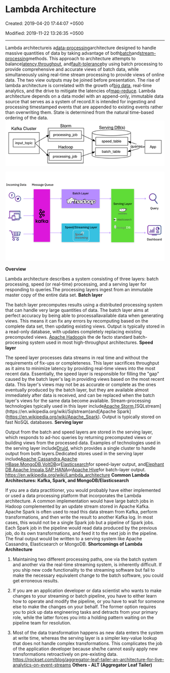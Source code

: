 # Lambda Architecture

Created: 2019-04-20 17:44:07 +0500

Modified: 2019-11-22 13:26:35 +0500

---

Lambda architectureis a[data-processing](https://en.wikipedia.org/wiki/Data_processing)architecture designed to handle massive quantities of data by taking advantage of both[batch](https://en.wikipedia.org/wiki/Batch_processing)and[stream-processing](https://en.wikipedia.org/wiki/Stream_processing)methods. This approach to architecture attempts to balance[latency](https://en.wikipedia.org/wiki/Latency_(engineering)),[throughput](https://en.wikipedia.org/wiki/Throughput), and[fault-tolerance](https://en.wikipedia.org/wiki/Fault-tolerance)by using batch processing to provide comprehensive and accurate views of batch data, while simultaneously using real-time stream processing to provide views of online data. The two view outputs may be joined before presentation. The rise of lambda architecture is correlated with the growth of[big data](https://en.wikipedia.org/wiki/Big_data), real-time analytics, and the drive to mitigate the latencies of[map-reduce](https://en.wikipedia.org/wiki/Map-reduce).
Lambda architecture depends on a data model with an append-only, immutable data source that serves as a system of record.It is intended for ingesting and processing timestamped events that are appended to existing events rather than overwriting them. State is determined from the natural time-based ordering of the data.
![Lambda Architecture](media/Lambda-Architecture-image1.png)

![lambda](media/Lambda-Architecture-image2.png)

**Overview**

Lambda architecture describes a system consisting of three layers: batch processing, speed (or real-time) processing, and a serving layer for responding to queries.The processing layers ingest from an immutable master copy of the entire data set.
**Batch layer**

The batch layer precomputes results using a distributed processing system that can handle very large quantities of data. The batch layer aims at perfect accuracy by being able to processallavailable data when generating views. This means it can fix any errors by recomputing based on the complete data set, then updating existing views. Output is typically stored in a read-only database, with updates completely replacing existing precomputed views.
[Apache Hadoop](https://en.wikipedia.org/wiki/Hadoop)is the de facto standard batch-processing system used in most high-throughput architectures.
**Speed layer**

The speed layer processes data streams in real time and without the requirements of fix-ups or completeness. This layer sacrifices throughput as it aims to minimize latency by providing real-time views into the most recent data. Essentially, the speed layer is responsible for filling the "gap" caused by the batch layer's lag in providing views based on the most recent data. This layer's views may not be as accurate or complete as the ones eventually produced by the batch layer, but they are available almost immediately after data is received, and can be replaced when the batch layer's views for the same data become available.
Stream-processing technologies typically used in this layer include[Apache Storm](https://en.wikipedia.org/wiki/Storm_(event_processor)),[SQLstream](https://en.wikipedia.org/wiki/Sqlstream)and[Apache Spark](https://en.wikipedia.org/wiki/Apache_Spark). Output is typically stored on fast NoSQL databases.
**Serving layer**

Output from the batch and speed layers are stored in the serving layer, which responds to ad-hoc queries by returning precomputed views or building views from the processed data.
Examples of technologies used in the serving layer include[Druid](https://en.wikipedia.org/wiki/Druid_(open-source_data_store)), which provides a single cluster to handle output from both layers.Dedicated stores used in the serving layer include[Apache Cassandra](https://en.wikipedia.org/wiki/Apache_Cassandra),[Apache HBase](https://en.wikipedia.org/wiki/Apache_HBase),[MongoDB](https://en.wikipedia.org/wiki/MongoDB),[VoltDB](https://en.wikipedia.org/wiki/VoltDB)or[Elasticsearch](https://en.wikipedia.org/wiki/Elasticsearch)for speed-layer output, and[Elephant DB](https://github.com/nathanmarz/elephantdb),[Apache Impala](https://en.wikipedia.org/wiki/Apache_Impala),[SAP HANA](https://en.wikipedia.org/wiki/SAP_HANA)or[Apache Hive](https://en.wikipedia.org/wiki/Apache_Hive)for batch-layer output.
<https://en.wikipedia.org/wiki/Lambda_architecture>
**Common Lambda Architectures: Kafka, Spark, and MongoDB/Elasticsearch**

If you are a data practitioner, you would probably have either implemented or used a data processing platform that incorporates the Lambda architecture. A common implementation would have large batch jobs in Hadoop complemented by an update stream stored in Apache Kafka. Apache Spark is often used to read this data stream from Kafka, perform transformations, and then write the result to another Kafka log. In most cases, this would not be a single Spark job but a pipeline of Spark jobs. Each Spark job in the pipeline would read data produced by the previous job, do its own transformations, and feed it to the next job in the pipeline. The final output would be written to a serving system like Apache Cassandra, Elasticsearch or MongoDB.
**Shortcomings of Lambda Architecture**

1.  Maintaining two different processing paths, one via the batch system and another via the real-time streaming system, is inherently difficult. If you ship new code functionality to the streaming software but fail to make the necessary equivalent change to the batch software, you could get erroneous results.

2.  If you are an application developer or data scientist who wants to make changes to your streaming or batch pipeline, you have to either learn how to operate and modify the pipeline, or you have to wait for someone else to make the changes on your behalf. The former option requires you to pick up data engineering tasks and detracts from your primary role, while the latter forces you into a holding pattern waiting on the pipeline team for resolution.

3.  Most of the data transformation happens as new data enters the system at write time, whereas the serving layer is a simpler key-value lookup that does not handle complex transformations. This complicates the job of the application developer because she/he cannot easily apply new transformations retroactively on pre-existing data.
<https://rockset.com/blog/aggregator-leaf-tailer-an-architecture-for-live-analytics-on-event-streams>
**Others - ALT (Aggregator Leaf Tailer)**